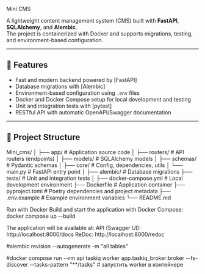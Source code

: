 Mini CMS

A lightweight content management system (CMS) built with **FastAPI**, **SQLAlchemy**, and **Alembic**.  
The project is containerized with Docker and supports migrations, testing, and environment-based configuration.

---

## 🚀 Features
- Fast and modern backend powered by [FastAPI]
- Database migrations with [Alembic]
- Environment-based configuration using `.env` files  
- Docker and Docker Compose setup for local development and testing  
- Unit and integration tests with [pytest]
- RESTful API with automatic OpenAPI/Swagger documentation  

---

## 📂 Project Structure
Mini_cms/
│
├── app/ # Application source code
│ ├── routers/ # API routers (endpoints)
│ ├── models/ # SQLAlchemy models
│ ├── schemas/ # Pydantic schemas
│ ├── core/ # Config, dependencies, utils
│ └── main.py # FastAPI entry point
│
├── alembic/ # Database migrations
├── tests/ # Unit and integration tests
│
├── docker-compose.yml # Local development environment
├── Dockerfile # Application container
├── pyproject.toml # Poetry dependencies and project metadata
├── .env.example # Example environment variables
└── README.md

Run with Docker
Build and start the application with Docker Compose:
docker compose up --build

The application will be available at:
API (Swagger UI): http://localhost:8000/docs
ReDoc: http://localhost:8000/redoc

#alembic revision --autogenerate -m "all tables"

#docker compose run --rm api taskiq worker app.taskiq_broker:broker --fs-discover --tasks-pattern "**/tasks"    # запустить worker в контейнере
